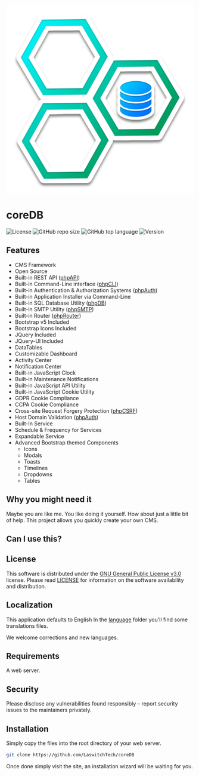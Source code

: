 ![GitHub repo logo](/dist/img/logo.png)

# coreDB
![License](https://img.shields.io/github/license/LaswitchTech/coreDB?style=for-the-badge)
![GitHub repo size](https://img.shields.io/github/repo-size/LaswitchTech/coreDB?style=for-the-badge&logo=github)
![GitHub top language](https://img.shields.io/github/languages/top/LaswitchTech/coreDB?style=for-the-badge)
![Version](https://img.shields.io/github/v/release/LaswitchTech/coreDB?label=Version&style=for-the-badge)

## Features
 - CMS Framework
 - Open Source
 - Built-in REST API ([phpAPI](https://github.com/LouisOuellet/php-api))
 - Built-in Command-Line interface ([phpCLI](https://github.com/LouisOuellet/php-cli))
 - Built-in Authentication & Authorization Systems ([phpAuth](https://github.com/LouisOuellet/php-auth))
 - Built-in Application Installer via Command-Line
 - Built-in SQL Database Utility ([phpDB](https://github.com/LouisOuellet/php-database))
 - Built-in SMTP Utility ([phpSMTP](https://github.com/LouisOuellet/php-smtp))
 - Built-in Router ([phpRouter](https://github.com/LouisOuellet/php-router))
 - Bootstrap v5 Included
 - Bootstrap Icons Included
 - JQuery Included
 - JQuery-UI Included
 - DataTables
 - Customizable Dashboard
 - Activity Center
 - Notification Center
 - Built-in JavaScript Clock
 - Built-in Maintenance Notifications
 - Built-in JavaScript API Utility
 - Built-in JavaScript Cookie Utility
 - GDPR Cookie Compliance
 - CCPA Cookie Compliance
 - Cross-site Request Forgery Protection ([phpCSRF](https://github.com/LouisOuellet/php-csrf))
 - Host Domain Validation ([phpAuth](https://github.com/LouisOuellet/php-auth))
 - Built-In Service
 - Schedule & Frequency for Services
 - Expandable Service
 - Advanced Bootstrap themed Components
   - Icons
   - Modals
   - Toasts
   - Timelines
   - Dropdowns
   - Tables

## Why you might need it
Maybe you are like me. You like doing it yourself. How about just a little bit of help. This project allows you quickly create your own CMS.

## Can I use this?


## License
This software is distributed under the [GNU General Public License v3.0](https://www.gnu.org/licenses/gpl-3.0.en.html) license. Please read [LICENSE](LICENSE) for information on the software availability and distribution.

## Localization
This application defaults to English In the [language](dist/languages/) folder you'll find some translations files.

We welcome corrections and new languages.

## Requirements
A web server.

## Security
Please disclose any vulnerabilities found responsibly – report security issues to the maintainers privately.

## Installation
Simply copy the files into the root directory of your web server.

```sh
git clone https://github.com/LaswitchTech/coreDB
```

Once done simply visit the site, an installation wizard will be waiting for you.
